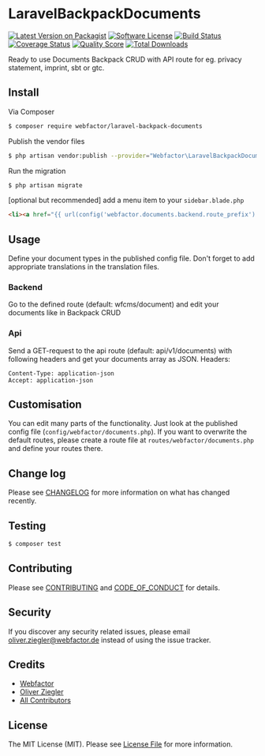 # LaravelBackpackDocuments

[![Latest Version on Packagist][ico-version]][link-packagist]
[![Software License][ico-license]](LICENSE.md)
[![Build Status][ico-travis]][link-travis]
[![Coverage Status][ico-scrutinizer]][link-scrutinizer]
[![Quality Score][ico-code-quality]][link-code-quality]
[![Total Downloads][ico-downloads]][link-downloads]

Ready to use Documents Backpack CRUD with API route for eg. privacy statement, imprint, sbt or gtc.

## Install

Via Composer

``` bash
$ composer require webfactor/laravel-backpack-documents
```

Publish the vendor files

``` bash
$ php artisan vendor:publish --provider="Webfactor\LaravelBackpackDocuments\LaravelBackpackDocumentsServiceProvider"
```

Run the migration

``` bash
$ php artisan migrate
```

\[optional but recommended\] add a menu item to your `sidebar.blade.php`

``` html
<li><a href="{{ url(config('webfactor.documents.backend.route_prefix').'/'.config('webfactor.documents.backend.route') }}"><i class="fa fa-file-o"></i> <span>trans('webfactor::entity_name_plural')</span></a></li>
```

## Usage

Define your document types in the published config file.
Don't forget to add appropriate translations in the translation files.


### Backend

Go to the defined route (default: wfcms/document) and edit your documents like in Backpack CRUD

### Api

Send a GET-request to the api route (default: api/v1/documents) with following headers and get your documents array as JSON.
Headers:
```
Content-Type: application-json
Accept: application-json
```

## Customisation

You can edit many parts of the functionality. Just look at the published config file (`config/webfactor/documents.php`).
If you want to overwrite the default routes, please create a route file at `routes/webfactor/documents.php` and define your routes there.

## Change log

Please see [CHANGELOG](CHANGELOG.md) for more information on what has changed recently.

## Testing

``` bash
$ composer test
```

## Contributing

Please see [CONTRIBUTING](CONTRIBUTING.md) and [CODE_OF_CONDUCT](CODE_OF_CONDUCT.md) for details.

## Security

If you discover any security related issues, please email oliver.ziegler@webfactor.de instead of using the issue tracker.

## Credits

- [Webfactor][link-webfactor]
- [Oliver Ziegler][link-author]
- [All Contributors][link-contributors]

## License

The MIT License (MIT). Please see [License File](LICENSE.md) for more information.

[ico-version]: https://img.shields.io/packagist/v/webfactor/laravel-backpack-documents.svg?style=flat-square
[ico-license]: https://img.shields.io/badge/license-MIT-brightgreen.svg?style=flat-square
[ico-travis]: https://img.shields.io/travis/webfactor/laravel-backpack-documents/master.svg?style=flat-square
[ico-scrutinizer]: https://img.shields.io/scrutinizer/coverage/g/webfactor/laravel-backpack-documents.svg?style=flat-square
[ico-code-quality]: https://img.shields.io/scrutinizer/g/webfactor/laravel-backpack-documents.svg?style=flat-square
[ico-downloads]: https://img.shields.io/packagist/dt/webfactor/laravel-backpack-documents.svg?style=flat-square

[link-packagist]: https://packagist.org/packages/webfactor/laravel-backpack-documents
[link-travis]: https://travis-ci.org/webfactor/laravel-backpack-documents
[link-scrutinizer]: https://scrutinizer-ci.com/g/webfactor/laravel-backpack-documents/code-structure
[link-code-quality]: https://scrutinizer-ci.com/g/webfactor/laravel-backpack-documents
[link-downloads]: https://packagist.org/packages/webfactor/laravel-backpack-documents
[link-author]: https://github.com/OliverZiegler
[link-contributors]: ../../contributors
[link-webfactor]: https://github.com/webfactor
